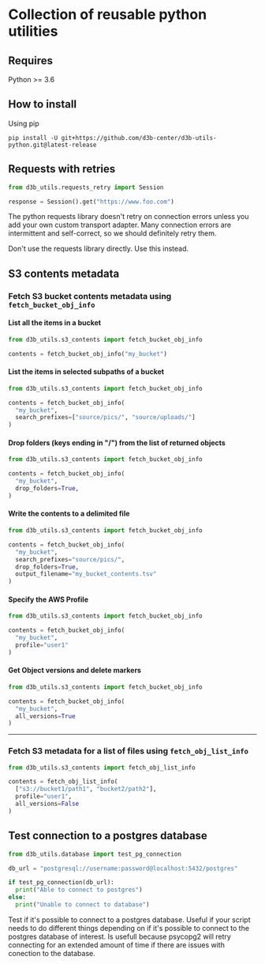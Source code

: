 # Collection of reusable python utilities

## Requires

Python >= 3.6

## How to install

Using pip

`pip install -U git+https://github.com/d3b-center/d3b-utils-python.git@latest-release`

## Requests with retries

```Python
from d3b_utils.requests_retry import Session

response = Session().get("https://www.foo.com")
```

The python requests library doesn't retry on connection errors unless you add
your own custom transport adapter. Many connection errors are intermittent and
self-correct, so we should definitely retry them.

Don't use the requests library directly. Use this instead.

## S3 contents metadata

### Fetch S3 bucket contents metadata using `fetch_bucket_obj_info`

#### List all the items in a bucket

```python
from d3b_utils.s3_contents import fetch_bucket_obj_info

contents = fetch_bucket_obj_info("my_bucket")
```

#### List the items in selected subpaths of a bucket

```python
from d3b_utils.s3_contents import fetch_bucket_obj_info

contents = fetch_bucket_obj_info(
  "my_bucket",
  search_prefixes=["source/pics/", "source/uploads/"]
)
```

#### Drop folders (keys ending in "/") from the list of returned objects

```python
from d3b_utils.s3_contents import fetch_bucket_obj_info

contents = fetch_bucket_obj_info(
  "my_bucket",
  drop_folders=True,
)
```

#### Write the contents to a delimited file

```python
from d3b_utils.s3_contents import fetch_bucket_obj_info

contents = fetch_bucket_obj_info(
  "my_bucket",
  search_prefixes="source/pics/",
  drop_folders=True,
  output_filename="my_bucket_contents.tsv"
)
```

#### Specify the AWS Profile 

```python
from d3b_utils.s3_contents import fetch_bucket_obj_info

contents = fetch_bucket_obj_info(
  "my_bucket",
  profile="user1"
)
```

#### Get Object versions and delete markers

```python
from d3b_utils.s3_contents import fetch_bucket_obj_info

contents = fetch_bucket_obj_info(
  "my_bucket",
  all_versions=True
)
```

---

### Fetch S3 metadata for a list of files using `fetch_obj_list_info`

```python
from d3b_utils.s3_contents import fetch_obj_list_info

contents = fetch_obj_list_info(
  ["s3://bucket1/path1", "bucket2/path2"],
  profile="user1",
  all_versions=False
)
```

## Test connection to a postgres database

```python
from d3b_utils.database import test_pg_connection

db_url = "postgresql://username:password@localhost:5432/postgres"

if test_pg_connection(db_url):
  print("Able to connect to postgres")
else:
  print("Unable to connect to database")
```

Test if it's possible to connect to a postgres database. Useful if your script needs to do different things depending on if it's possible to connect to the postgres database of interest. Is usefull because psycopg2 will retry connecting for an extended amount of time if there are issues with conection to the database.